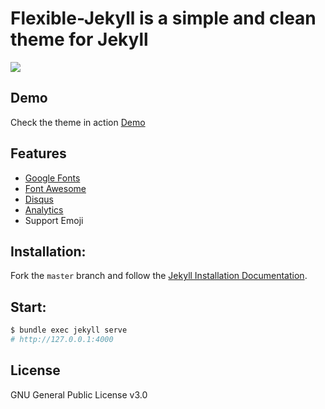 # Flexible-Jekyll is a simple and clean theme for Jekyll

![](https://github.com/seongjin605/blob/master/assets/img/promo-img.jpg?raw=true)

## Demo

Check the theme in action [Demo](https://seongjin605.github.io/)

## Features

- [Google Fonts](https://fonts.google.com/)
- [Font Awesome](http://fontawesome.io/)
- [Disqus](https://disqus.com/)
- [Analytics](https://analytics.google.com/analytics/web/)
- Support Emoji

## Installation:

Fork the `master` branch and follow the [Jekyll Installation Documentation](https://jekyllrb.com/docs/installation/).

## Start:

```bash
$ bundle exec jekyll serve
# http://127.0.0.1:4000
```

## License

GNU General Public License v3.0
